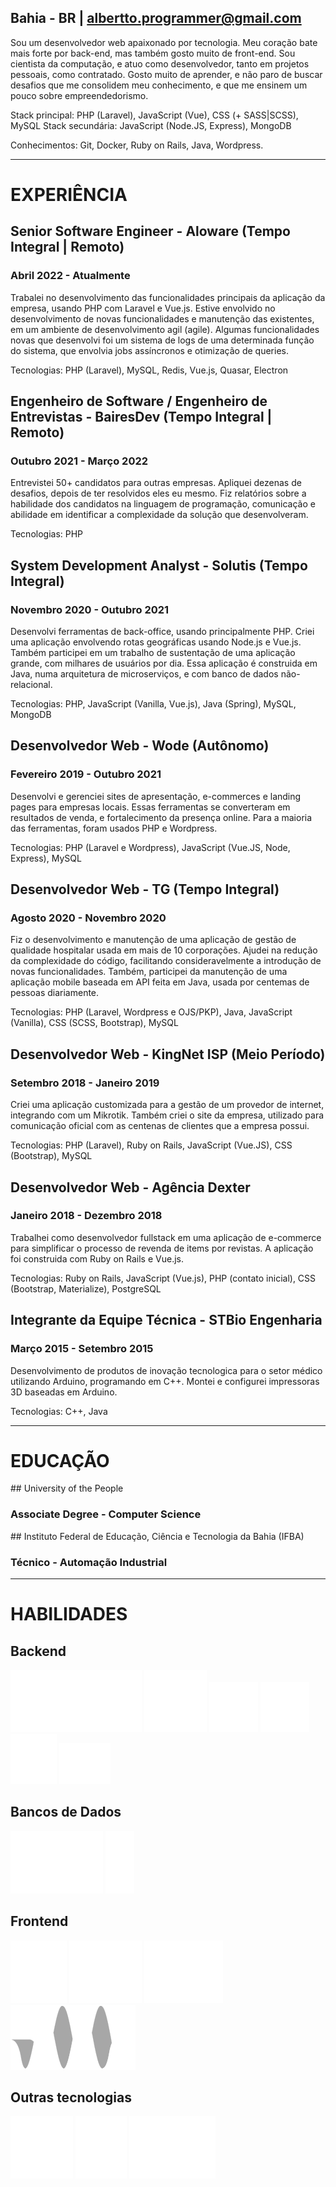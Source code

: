 <curriculum-layout>

<full-page-center>

<typing-name />

## Bahia - BR | [albertto.programmer@gmail.com](mailto:albertto.programmer@gmail.com)

Sou um desenvolvedor web apaixonado por tecnologia. Meu coração bate mais forte por back-end, mas também gosto muito de front-end. Sou cientista da computação, e atuo como desenvolvedor, tanto em projetos pessoais, como contratado. Gosto muito de aprender, e não paro de buscar desafios que me consolidem meu conhecimento, e que me ensinem um pouco sobre empreendedorismo.

Stack principal: PHP (Laravel), JavaScript (Vue), CSS (+ SASS|SCSS), MySQL
Stack secundária: JavaScript (Node.JS, Express), MongoDB

Conhecimentos: Git, Docker, Ruby on Rails, Java, Wordpress.


</full-page-center>

<div class="container">

---

# EXPERIÊNCIA

<work-experience>

## Senior Software Engineer - Aloware (Tempo Integral | Remoto)

### Abril 2022 - Atualmente

Trabalei no desenvolvimento das funcionalidades principais da aplicação da empresa, usando PHP com Laravel e Vue.js. Estive envolvido no desenvolvimento de novas funcionalidades e manutenção das existentes, em um ambiente de desenvolvimento agil (agile). Algumas funcionalidades novas que desenvolvi foi um sistema de logs de uma determinada função do sistema, que envolvia jobs assíncronos e otimização de queries.

Tecnologias: PHP (Laravel), MySQL, Redis, Vue.js, Quasar, Electron

</work-experience>

<work-experience>

## Engenheiro de Software / Engenheiro de Entrevistas - BairesDev (Tempo Integral | Remoto)

### Outubro 2021 - Março 2022

Entrevistei 50+ candidatos para outras empresas. Apliquei dezenas de desafios, depois de ter resolvidos eles eu mesmo. Fiz relatórios sobre a habilidade dos candidatos na linguagem de programação, comunicação e abilidade em identificar a complexidade da solução que desenvolveram.

Tecnologias: PHP

</work-experience>

<work-experience>

## System Development Analyst - Solutis (Tempo Integral)

### Novembro 2020 - Outubro 2021

Desenvolvi ferramentas de back-office, usando principalmente PHP. Criei uma aplicação envolvendo rotas geográficas usando Node.js e Vue.js. Também participei em um trabalho de sustentação de uma aplicação grande, com milhares de usuários por dia. Essa aplicação é construida em Java, numa arquitetura de microserviços, e com banco de dados não-relacional.

Tecnologias: PHP, JavaScript (Vanilla, Vue.js), Java (Spring), MySQL, MongoDB

</work-experience>

<work-experience>

## Desenvolvedor Web - Wode (Autônomo)

### Fevereiro 2019 - Outubro 2021

Desenvolvi e gerenciei sites de apresentação, e-commerces e landing pages para empresas locais. Essas ferramentas se converteram em resultados de venda, e fortalecimento da presença online. Para a maioria das ferramentas, foram usados PHP e Wordpress.

Tecnologias: PHP (Laravel e Wordpress), JavaScript (Vue.JS, Node, Express), MySQL

</work-experience>

<work-experience>

## Desenvolvedor Web - TG (Tempo Integral)

### Agosto 2020 - Novembro 2020

Fiz o desenvolvimento e manutenção de uma aplicação de gestão de qualidade hospitalar usada em mais de 10 corporações. Ajudei na redução da complexidade do código, facilitando consideravelmente a introdução de novas funcionalidades. Também, participei da manutenção de uma aplicação mobile baseada em API feita em Java, usada por centemas de pessoas diariamente.

Tecnologias: PHP (Laravel, Wordpress e OJS/PKP), Java, JavaScript (Vanilla), CSS (SCSS, Bootstrap), MySQL

</work-experience>

<work-experience>

## Desenvolvedor Web - KingNet ISP (Meio Período)

### Setembro 2018 - Janeiro 2019

Criei uma aplicação customizada para a gestão de um provedor de internet, integrando com um Mikrotik. Também criei o site da empresa, utilizado para comunicação oficial com as centenas de clientes que a empresa possui.

Tecnologias: PHP (Laravel), Ruby on Rails, JavaScript (Vue.JS), CSS (Bootstrap), MySQL

</work-experience>

<work-experience>

## Desenvolvedor Web - Agência Dexter

### Janeiro 2018 - Dezembro 2018

Trabalhei como desenvolvedor fullstack em uma aplicação de e-commerce para simplificar o processo de revenda de items por revistas. A aplicação foi construida com Ruby on Rails e Vue.js.

Tecnologias: Ruby on Rails, JavaScript (Vue.js), PHP (contato inicial), CSS (Bootstrap, Materialize), PostgreSQL

</work-experience>

<work-experience>

## Integrante da Equipe Técnica - STBio Engenharia

### Março 2015 - Setembro 2015

Desenvolvimento de produtos de inovação tecnologica para o setor médico utilizando Arduino, programando em C++. Montei e configurei impressoras 3D baseadas em Arduino.

Tecnologias: C++, Java

</work-experience>

---

# EDUCAÇÃO

<education-entry>
## University of the People

### Associate Degree - Computer Science

</education-entry>

<education-entry>
## Instituto Federal de Educação, Ciência e Tecnologia da Bahia (IFBA)

### Técnico - Automação Industrial

</education-entry>

---

# HABILIDADES

## Backend

<skills>

<img src="../.vuepress/public/icons/php.svg" />
<img src="../.vuepress/public/icons/javascript.svg" />

</skills>

<skills>

<img src="../.vuepress/public/icons/laravel.svg" />
<img src="../.vuepress/public/icons/wordpress.svg" />
<img src="../.vuepress/public/icons/nodejs.svg" />
<img src="../.vuepress/public/icons/Ex_press.svg" />

</skills>

## Bancos de Dados

<skills>

<img src="../.vuepress/public/icons/mysql.svg" />
<img src="../.vuepress/public/icons/mongodb.svg" />

</skills>

## Frontend

<skills>

<img src="../.vuepress/public/icons/css3.svg" />
<img src="../.vuepress/public/icons/vuejs.svg" />
<img src="../.vuepress/public/icons/bootstrap.svg" />
<img src="../.vuepress/public/icons/materialize.svg" />

</skills>

## Outras tecnologias

<skills>

<img src="../.vuepress/public/icons/git.svg" />
<img src="../.vuepress/public/icons/tux.svg" />
<img src="../.vuepress/public/icons/docker.svg" />

</skills>

</div>

</curriculum-layout>